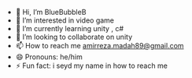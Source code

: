 - 👋 Hi, I’m BlueBubbleB
- 👀 I’m interested in video game
- 🌱 I’m currently learning unity , c#
- 💞️ I’m looking to collaborate on unity
- 📫 How to reach me amirreza.madah89@gmail.com
- 😄 Pronouns: he/him
- ⚡ Fun fact: i seyd my name in how to reach me

<!---
BlueBubbleB/BlueBubbleB is a ✨ special ✨ repository because its `README.md` (this file) appears on your GitHub profile.
You can click the Preview link to take a look at your changes.
--->

